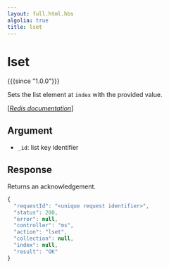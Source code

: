 ```yaml
---
layout: full.html.hbs
algolia: true
title: lset
---
```



# lset

{{{since "1.0.0"}}}

Sets the list element at `index` with the provided value.

[[_Redis documentation_]](https://redis.io/commands/lset)


## Argument

* `_id`: list key identifier


## Response

Returns an acknowledgement.

```javascript
{
  "requestId": "<unique request identifier>",
  "status": 200,
  "error": null,
  "controller": "ms",
  "action": "lset",
  "collection": null,
  "index": null,
  "result": "OK"
}
```
